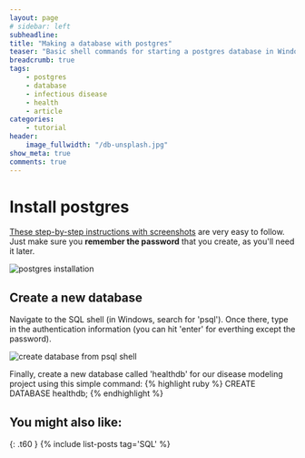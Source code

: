 ```yaml
---
layout: page
# sidebar: left
subheadline: 
title: "Making a database with postgres"
teaser: "Basic shell commands for starting a postgres database in Windows."
breadcrumb: true
tags:
    - postgres
    - database
    - infectious disease
    - health
    - article
categories:
    - tutorial
header:
    image_fullwidth: "/db-unsplash.jpg"
show_meta: true
comments: true
---
```


# Install postgres
[These step-by-step instructions with screenshots](https://www.postgresqltutorial.com/install-postgresql/) are very easy to follow. Just make sure you **remember the password** that you create, as you'll need it later. 

![postgres installation]({{site.baseurl}}/images/easy-postgres-installation.jpg)

## Create a new database
Navigate to the SQL shell (in Windows, search for 'psql'). Once there, type in the authentication information (you can hit 'enter' for everthing except the password). 

![create database from psql shell]({{site.baseurl}}/images/sql-shell.jpg)

Finally, create a new database called 'healthdb' for our disease modeling project using this simple command: 
{% highlight ruby %}
CREATE DATABASE healthdb;
{% endhighlight %}



## You might also like:
{: .t60 }
{% include list-posts tag='SQL' %}
